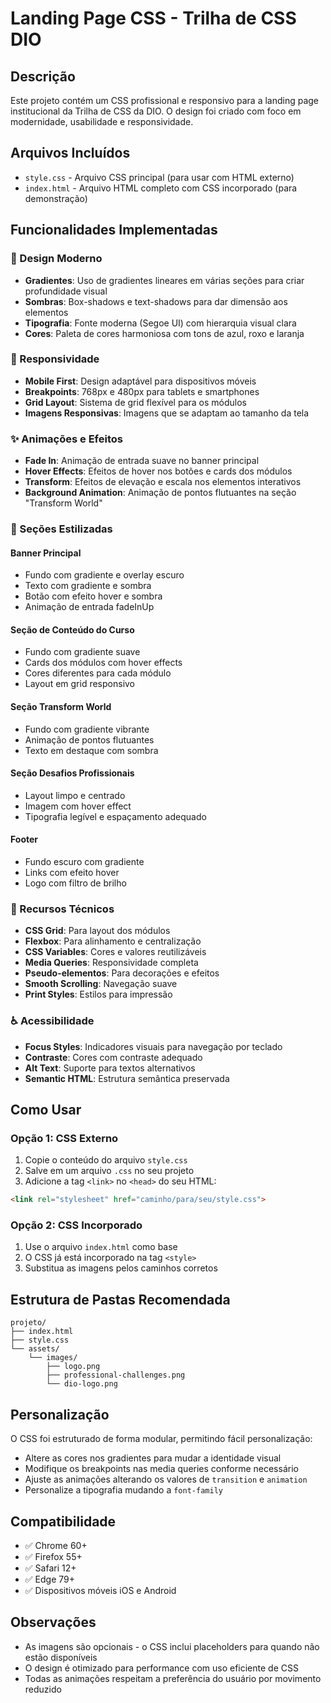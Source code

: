 # Landing Page CSS - Trilha de CSS DIO

## Descrição
Este projeto contém um CSS profissional e responsivo para a landing page institucional da Trilha de CSS da DIO. O design foi criado com foco em modernidade, usabilidade e responsividade.

## Arquivos Incluídos
- `style.css` - Arquivo CSS principal (para usar com HTML externo)
- `index.html` - Arquivo HTML completo com CSS incorporado (para demonstração)

## Funcionalidades Implementadas

### 🎨 Design Moderno
- **Gradientes**: Uso de gradientes lineares em várias seções para criar profundidade visual
- **Sombras**: Box-shadows e text-shadows para dar dimensão aos elementos
- **Tipografia**: Fonte moderna (Segoe UI) com hierarquia visual clara
- **Cores**: Paleta de cores harmoniosa com tons de azul, roxo e laranja

### 📱 Responsividade
- **Mobile First**: Design adaptável para dispositivos móveis
- **Breakpoints**: 768px e 480px para tablets e smartphones
- **Grid Layout**: Sistema de grid flexível para os módulos
- **Imagens Responsivas**: Imagens que se adaptam ao tamanho da tela

### ✨ Animações e Efeitos
- **Fade In**: Animação de entrada suave no banner principal
- **Hover Effects**: Efeitos de hover nos botões e cards dos módulos
- **Transform**: Efeitos de elevação e escala nos elementos interativos
- **Background Animation**: Animação de pontos flutuantes na seção "Transform World"

### 🎯 Seções Estilizadas

#### Banner Principal
- Fundo com gradiente e overlay escuro
- Texto com gradiente e sombra
- Botão com efeito hover e sombra
- Animação de entrada fadeInUp

#### Seção de Conteúdo do Curso
- Fundo com gradiente suave
- Cards dos módulos com hover effects
- Cores diferentes para cada módulo
- Layout em grid responsivo

#### Seção Transform World
- Fundo com gradiente vibrante
- Animação de pontos flutuantes
- Texto em destaque com sombra

#### Seção Desafios Profissionais
- Layout limpo e centrado
- Imagem com hover effect
- Tipografia legível e espaçamento adequado

#### Footer
- Fundo escuro com gradiente
- Links com efeito hover
- Logo com filtro de brilho

### 🔧 Recursos Técnicos
- **CSS Grid**: Para layout dos módulos
- **Flexbox**: Para alinhamento e centralização
- **CSS Variables**: Cores e valores reutilizáveis
- **Media Queries**: Responsividade completa
- **Pseudo-elementos**: Para decorações e efeitos
- **Smooth Scrolling**: Navegação suave
- **Print Styles**: Estilos para impressão

### ♿ Acessibilidade
- **Focus Styles**: Indicadores visuais para navegação por teclado
- **Contraste**: Cores com contraste adequado
- **Alt Text**: Suporte para textos alternativos
- **Semantic HTML**: Estrutura semântica preservada

## Como Usar

### Opção 1: CSS Externo
1. Copie o conteúdo do arquivo `style.css`
2. Salve em um arquivo `.css` no seu projeto
3. Adicione a tag `<link>` no `<head>` do seu HTML:
```html
<link rel="stylesheet" href="caminho/para/seu/style.css">
```

### Opção 2: CSS Incorporado
1. Use o arquivo `index.html` como base
2. O CSS já está incorporado na tag `<style>`
3. Substitua as imagens pelos caminhos corretos

## Estrutura de Pastas Recomendada
```
projeto/
├── index.html
├── style.css
└── assets/
    └── images/
        ├── logo.png
        ├── professional-challenges.png
        └── dio-logo.png
```

## Personalização
O CSS foi estruturado de forma modular, permitindo fácil personalização:
- Altere as cores nos gradientes para mudar a identidade visual
- Modifique os breakpoints nas media queries conforme necessário
- Ajuste as animações alterando os valores de `transition` e `animation`
- Personalize a tipografia mudando a `font-family`

## Compatibilidade
- ✅ Chrome 60+
- ✅ Firefox 55+
- ✅ Safari 12+
- ✅ Edge 79+
- ✅ Dispositivos móveis iOS e Android

## Observações
- As imagens são opcionais - o CSS inclui placeholders para quando não estão disponíveis
- O design é otimizado para performance com uso eficiente de CSS
- Todas as animações respeitam a preferência do usuário por movimento reduzido

